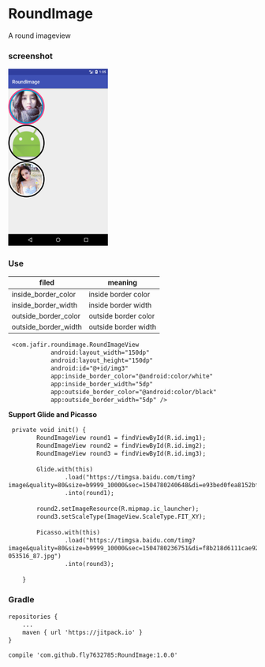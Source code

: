 # RoundImage
A round imageview

### screenshot

<img src="https://github.com/fly7632785/RoundImage/raw/master/screenshot/shot1.png" width="40%"/>

### Use
| filed                  |meaning                 |
| -------------          | --------------         |
| inside_border_color    |  inside border color   |
| inside_border_width    |  inside border width   |
| outside_border_color   |  outside border color  |
| outside_border_width   |  outside border width  |


```
 <com.jafir.roundimage.RoundImageView
            android:layout_width="150dp"
            android:layout_height="150dp"
            android:id="@+id/img3"
            app:inside_border_color="@android:color/white"
            app:inside_border_width="5dp"
            app:outside_border_color="@android:color/black"
            app:outside_border_width="5dp" />
```

**Support Glide and Picasso**
```
 private void init() {
        RoundImageView round1 = findViewById(R.id.img1);
        RoundImageView round2 = findViewById(R.id.img2);
        RoundImageView round3 = findViewById(R.id.img3);

        Glide.with(this)
                .load("https://timgsa.baidu.com/timg?image&quality=80&size=b9999_10000&sec=1504780240648&di=e93bed0fea8152bf947139e2415b9c0e&imgtype=jpg&src=http%3A%2F%2Fimg3.imgtn.bdimg.com%2Fit%2Fu%3D1057519802%2C4245354110%26fm%3D214%26gp%3D0.jpg")
                .into(round1);

        round2.setImageResource(R.mipmap.ic_launcher);
        round3.setScaleType(ImageView.ScaleType.FIT_XY);

        Picasso.with(this)
                .load("https://timgsa.baidu.com/timg?image&quality=80&size=b9999_10000&sec=1504780236751&di=f8b218d6111cae92f092a257d4e23b80&imgtype=0&src=http%3A%2F%2Fwww.qqleju.com%2Fuploads%2Fallimg%2F160213%2F13-053516_87.jpg")
                .into(round3);

    }
```


### Gradle
```
repositories {
	...
	maven { url 'https://jitpack.io' }
}
```
```
compile 'com.github.fly7632785:RoundImage:1.0.0'
```



